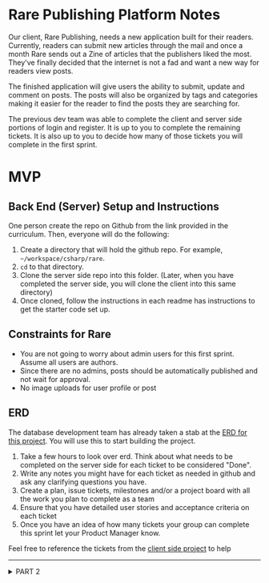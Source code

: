 # Rare Publishing Platform Notes

Our client, Rare Publishing, needs a new application built for their readers. Currently, readers can submit new articles through the mail and once a month Rare sends out a Zine of articles that the publishers liked the most. They've finally decided that the internet is not a fad and want a new way for readers view posts.

The finished application will give users the ability to submit, update and comment on posts. The posts will also be organized by tags and categories making it easier for the reader to find the posts they are searching for.

The previous dev team was able to complete the client and server side portions of login and register. It is up to you to complete the remaining tickets. It is also up to you to decide how many of those tickets you will complete in the first sprint.

# MVP
## Back End (Server) Setup and Instructions
One person create the repo on Github from the link provided in the curriculum. Then, everyone will do the following:

1. Create a directory that will hold the github repo. For example, `~/workspace/csharp/rare`.
2. `cd` to that directory.
3. Clone the server side repo into this folder. (Later, when you have completed the server side, you will clone the client into this same directory)
4. Once cloned, follow the instructions in each readme has instructions to get the starter code set up.

## Constraints for Rare

* You are not going to worry about admin users for this first sprint. Assume all users are authors.
* Since there are no admins, posts should be automatically published and not wait for approval.
* No image uploads for user profile or post

## ERD

The database development team has already taken a stab at the [ERD for this project](https://drawsql.app/nss-2/diagrams/rare-v1). You will use this to start building the project.

1. Take a few hours to look over erd. Think about what needs to be completed on the server side for each ticket to be considered "Done".
2. Write any notes you might have for each ticket as needed in github and ask any clarifying questions you have.
3. Create a plan, issue tickets, milestones and/or a project board with all the work you plan to complete as a team
4. Ensure that you have detailed user stories and acceptance criteria on each ticket
5. Once you have an idea of how many tickets your group can complete this sprint let your Product Manager know.

Feel free to reference the tickets from the [client side project](https://github.com/nss-evening-web-development/rare-client-nextjs/issues) to help

---

<details>
  <summary>PART 2</summary>
  
  ## Front End (Client) Setup and Instructions
  The same person who created the BE repo on Github, create the FE repo. Then, everyone will do the following:

  1. Create a directory that will hold both github repos. For example, `~/workspace/csharp/rare`.
  2. `cd` to that directory.
  3. Clone the client side repo into this folder.
  4. Once cloned, follow the instructions in each readme has instructions to get the starter code set up.
  
  ## The work
  1. Take a few hours to look over tickets and wireframe. Think about what needs to be completed on the client side for each ticket to be considered "Done".
  2. Write any notes you might have for each ticket as needed in github and ask any clarifying questions you have.
  3. Create a plan, milestones and/or a project board with all the work you plan to complete as a team
  4. Once you have an idea of how many tickets your group can complete this sprint let your Product Manager know.

  ## Wireframes

  Wireframes from Product Team
  https://miro.com/app/board/o9J_kiGCSK4=/
  <!--
  ## Wireframes

  ![](./images/wireframe-login.png)
  ![](./images/wireframe-register.png)
  ![](./images/wireframe-create-post.png)
  ![](./images/wireframe-edit-post.png)
  ![](./images/wireframe-all-posts.png)
  ![](./images/wireframe-post-view.png)
  ![](./images/wireframe-post-detail.png)
  ![](./images/wireframe-comments.png)
  ![](./images/wireframe-post-by-author.png)
  ![](./images/wireframe-profile.png)
  ![](./images/wireframe-category-manager.png)
  ![](./images/wireframe-tag-manager.png)
  -->

</details>




